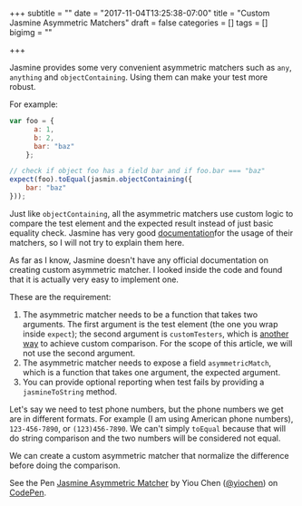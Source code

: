 +++
subtitle = ""
date = "2017-11-04T13:25:38-07:00"
title = "Custom Jasmine Asymmetric Matchers"
draft = false
categories = []
tags = []
bigimg = ""

+++

Jasmine provides some very convenient asymmetric matchers such as `any`, `anything` and `objectContaining`. Using them can make your test more robust.

For example:

```JavaScript
var foo = {
      a: 1,
      b: 2,
      bar: "baz"
    };

// check if object foo has a field bar and if foo.bar === "baz"
expect(foo).toEqual(jasmin.objectContaining({
    bar: "baz"
}));
```

Just like `objectContaining`, all the asymmetric matchers use custom logic to compare the test element and the expected result instead of just basic equality check. Jasmine has very good [documentation](https://jasmine.github.io/2.2/introduction?spec=jasmine.any#section-Matching_Anything_with_<code>jasmine.any</code>)for the usage of their matchers, so I will not try to explain them here.

As far as I know, Jasmine doesn't have any official documentation on creating custom asymmetric matcher. I looked inside the code and found that it is actually very easy to implement one.

These are the requirement: 

1.  The asymmetric matcher needs to be a function that takes two arguments. The first argument is the test element (the one you wrap inside `expect`); the second argument is `customTesters`, which is [another way](https://jasmine.github.io/2.2/custom_equality.html) to achieve custom comparison. For the scope of this article, we will not use the second argument.
2.  The asymmetric matcher needs to expose a field `asymmetricMatch`, which is a function that takes one argument, the expected argument.
3.  You can provide optional reporting when test fails by providing a `jasmineToString` method.

Let's say we need to test phone numbers, but the phone numbers we get are in different formats. For example (I am using American phone numbers), `123-456-7890`, or `(123)456-7890`. We can't simply `toEqual` because that will do string comparison and the two numbers will be considered not equal. 

We can create a custom asymmetric matcher that normalize the difference before doing the comparison. 

<p data-height="425" data-theme-id="dark" data-slug-hash="wPGxZp" data-default-tab="js,result" data-user="yiochen" data-embed-version="2" data-pen-title="Jasmine Asymmetric Matcher" class="codepen">See the Pen <a href="https://codepen.io/yiochen/pen/wPGxZp/">Jasmine Asymmetric Matcher</a> by Yiou Chen (<a href="https://codepen.io/yiochen">@yiochen</a>) on <a href="https://codepen.io">CodePen</a>.</p>
<script async src="https://production-assets.codepen.io/assets/embed/ei.js"></script>